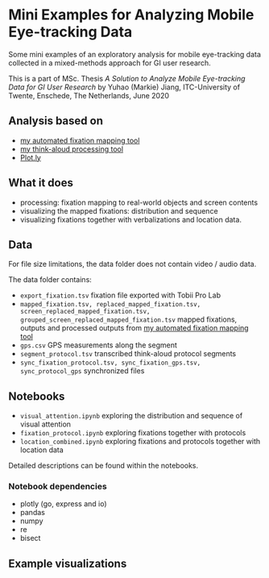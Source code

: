 # Mini Examples for Analyzing Mobile Eye-tracking Data

Some mini examples of an exploratory analysis for mobile eye-tracking data collected in a mixed-methods approach for GI user research. 

This is a part of MSc. Thesis *A Solution to Analyze Mobile Eye-tracking Data for GI User Research* by Yuhao (Markie) Jiang, ITC-University of Twente, Enschede, The Netherlands, June 2020

## Analysis based on

- [my automated fixation mapping tool](https://github.com/myhjiang/et_mapping)
- [my think-aloud processing tool](https://github.com/myhjiang/aws_ta)
- [Plot.ly](https://plotly.com/python/)

## What it does

- processing: fixation mapping to real-world objects and screen contents 
- visualizing the mapped fixations: distribution and sequence
- visualizing fixations together with verbalizations and location data.

## Data

For file size limitations, the data folder does not contain video / audio data. 

The data folder contains:

- `export_fixation.tsv` fixation file exported with Tobii Pro Lab
- `mapped_fixation.tsv, replaced_mapped_fixation.tsv, screen_replaced_mapped_fixation.tsv, grouped_screen_replaced_mapped_fixation.tsv` mapped fixations,  outputs and processed outputs from [my automated fixation mapping tool](https://github.com/myhjiang/et_mapping)
- `gps.csv` GPS measurements along the segment
- `segment_protocol.tsv` transcribed think-aloud protocol segments
- `sync_fixation_protocol.tsv, sync_fixation_gps.tsv, sync_protocol_gps` synchronized files

## Notebooks

- `visual_attention.ipynb`  exploring the distribution and sequence of visual attention
- `fixation_protocol.ipynb` exploring fixations together with protocols
- `location_combined.ipynb` exploring fixations and protocols together with location data 

Detailed descriptions can be found within the notebooks.

### Notebook dependencies

- plotly (go, express and io)
- pandas
- numpy
- re
- bisect

## Example visualizations


